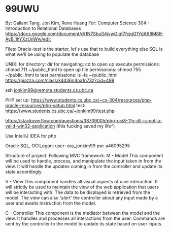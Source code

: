 # 99UWU
By: Gallant Tang, Jon Kim, Rene Huang
For: Computer Science 304 - Introduction to Relational Databases
https://docs.google.com/document/d/1N7SbuS4jvwGlqt7fcjqG1YdA68M8K-AyB_1hYXzUnWw/edit


Files:
Oracle-test is the starter, let's use that to build everything else
SQL is what we'll be using to populate the database

UNIX:
for directory: dir
for navigating: cd
to open up execute permissions: chmod 711 ~/public_html
to open up file permissions: chmod 755 ~/public_html
to test permissions: ls -la ~/public_html
https://piazza.com/class/k4d36n4nx1n73z?cid=498

ssh jonkim99@remote.students.cs.ubc.ca

PHP set up: https://www.students.cs.ubc.ca/~cs-304/resources/php-oracle-resources/php-setup.html
test: https://www.students.cs.ubc.ca/~jonkim99/test.php

https://stackoverflow.com/questions/38709005/php-oci8-11g-dll-is-not-a-valid-win32-application
(this fucking saved my life^)

Use IntelliJ IDEA for php

Oracle SQL, OCILogon:
user: ora_jonkim99
pw: a46095295

Structure of project:
Following MVC framework:
M - Model
This component will be used to handle, process, and manipulate the input taken in from the view.
It will handle the updates coming in from the controller and update its state accordingly.

V - View 
This component handles all visual aspects of user interaction.
It will strictly be used to maintain the view of the web application that users will be interacting with. The data to be displayed is retrieved from the model.
The view can also 'alert' the controller about any input made by a user and awaits instruction from the model.

C - Controller
This component is the mediator between the model and the view. 
It handles and processes all interactions from the user.
Commands are sent by the controller to the model to update its state based on user inputs.
